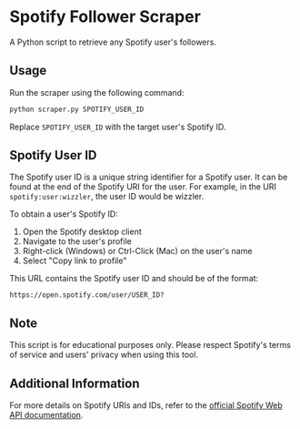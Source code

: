 # Spotify Follower Scraper

A Python script to retrieve any Spotify user's followers.


## Usage

Run the scraper using the following command:
``` bash
python scraper.py SPOTIFY_USER_ID
```

Replace `SPOTIFY_USER_ID` with the target user's Spotify ID.

## Spotify User ID

The Spotify user ID is a unique string identifier for a Spotify user. It can be found at the end of the Spotify URI for the user. For example, in the URI `spotify:user:wizzler`, the user ID would be wizzler.

To obtain a user's Spotify ID:
1. Open the Spotify desktop client
2. Navigate to the user's profile
3. Right-click (Windows) or Ctrl-Click (Mac) on the user's name
4. Select "Copy link to profile"
   
This URL contains the Spotify user ID and should be of the format:
```
https://open.spotify.com/user/USER_ID?
```

## Note
This script is for educational purposes only. Please respect Spotify's terms of service and users' privacy when using this tool.

## Additional Information
For more details on Spotify URIs and IDs, refer to the [official Spotify Web API documentation](https://developer.spotify.com/documentation/web-api/concepts/spotify-uris-ids).

